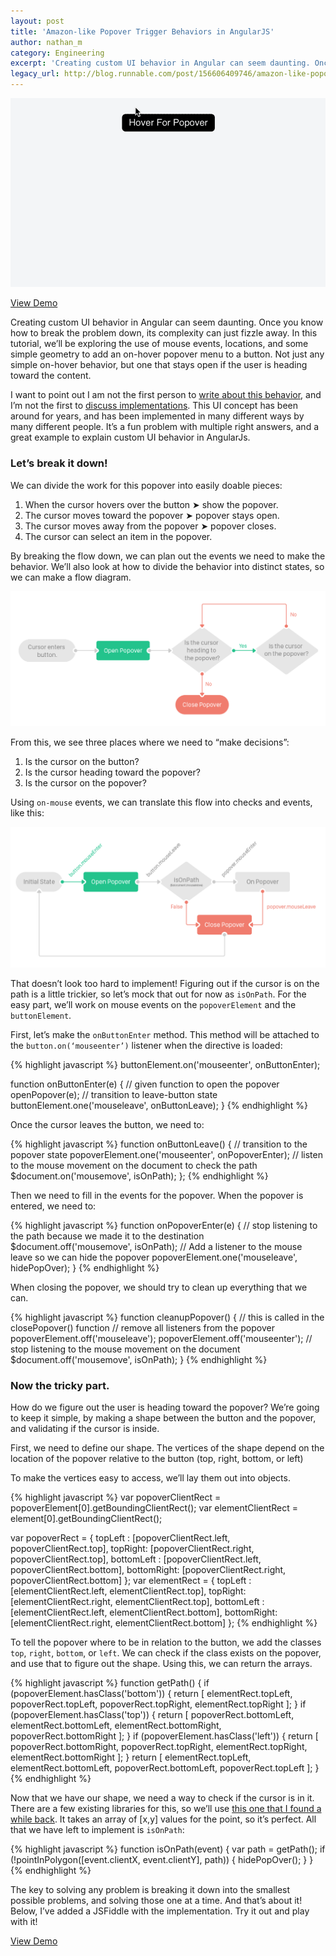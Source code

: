 ```yaml
---
layout: post
title: 'Amazon-like Popover Trigger Behaviors in AngularJS'
author: nathan_m
category: Engineering
excerpt: 'Creating custom UI behavior in Angular can seem daunting. Once you know how to break the problem down, its complexity can just fizzle away. In this tutorial, we’ll be exploring the use of mouse events, locations, and some simple geometry to add an on-hover popover menu to a button. Not just any simple on-hover behavior, but one that stays open if the user is heading toward the content.'
legacy_url: http://blog.runnable.com/post/156606409746/amazon-like-popover-trigger-behaviors-in-angularjs
---
```


![popover animation](images/posts/popover-animation.gif)

<div class="grid-block justify-center padding-md">
  <a class="btn btn-lg gray" href="https://jsfiddle.net/dominathan/007cvsr8/">View Demo</a>
</div>

Creating custom UI behavior in Angular can seem daunting. Once you know how to break the problem down, its complexity can just fizzle away. In this tutorial, we’ll be exploring the use of mouse events, locations, and some simple geometry to add an on-hover popover menu to a button. Not just any simple on-hover behavior, but one that stays open if the user is heading toward the content.

I want to point out I am not the first person to [write about this behavior](http://bjk5.com/post/44698559168/breaking-down-amazons-mega-dropdown), and I’m not the first to [discuss implementations](https://css-tricks.com/dropdown-menus-with-more-forgiving-mouse-movement-paths/). This UI concept has been around for years, and has been implemented in many different ways by many different people. It’s a fun problem with multiple right answers, and a great example to explain custom UI behavior in AngularJs.

### Let’s break it down!

We can divide the work for this popover into easily doable pieces:

1. When the cursor hovers over the button ➤ show the popover.
2. The cursor moves toward the popover ➤ popover stays open.
3. The cursor moves away from the popover ➤ popover closes.
4. The cursor can select an item in the popover.

By breaking the flow down, we can plan out the events we need to make the behavior. We’ll also look at how to divide the behavior into distinct states, so we can make a flow diagram.

![popover state diagram](images/posts/popover-state-diagram.png)

From this, we see three places where we need to “make decisions”:

1. Is the cursor on the button?
2. Is the cursor heading toward the popover?
3. Is the cursor on the popover?

Using `on-mouse` events, we can translate this flow into checks and events, like this:

![popover checks and events diagram](images/posts/popover-checks-events-diagram.png)

That doesn’t look too hard to implement! Figuring out if the cursor is on the path is a little trickier, so let’s mock that out for now as `isOnPath`. For the easy part, we’ll work on mouse events on the `popoverElement` and the `buttonElement`.

First, let’s make the `onButtonEnter` method. This method will be attached to the `button.on(‘mouseenter’)` listener when the directive is loaded:

{% highlight javascript %}
buttonElement.on('mouseenter', onButtonEnter);

function onButtonEnter(e) {
  // given function to open the popover
  openPopover(e);
  // transition to leave-button state
  buttonElement.one('mouseleave', onButtonLeave);
}
{% endhighlight %}

Once the cursor leaves the button, we need to:

{% highlight javascript %}
function onButtonLeave() {
  // transition to the popover state
  popoverElement.one('mouseenter', onPopoverEnter);
  // listen to the mouse movement on the document to check the path
  $document.on('mousemove', isOnPath);
};
{% endhighlight %}

Then we need to fill in the events for the popover. When the popover is entered, we need to:

{% highlight javascript %}
function onPopoverEnter(e) {
  // stop listening to the path because we made it to the destination
  $document.off('mousemove', isOnPath);
  // Add a listener to the mouse leave so we can hide the popover
  popoverElement.one('mouseleave', hidePopOver);
}
{% endhighlight %}

When closing the popover, we should try to clean up everything that we can.

{% highlight javascript %}
function cleanupPopover() {
  // this is called in the closePopover() function
  // remove all listeners from the popover
  popoverElement.off('mouseleave');
  popoverElement.off('mouseenter');
  // stop listening to the mouse movement on the document
  $document.off('mousemove', isOnPath);
}
{% endhighlight %}

### Now the tricky part.

How do we figure out the user is heading toward the popover? We’re going to keep it simple, by making a shape between the button and the popover, and validating if the cursor is inside.

First, we need to define our shape. The vertices of the shape depend on the location of the popover relative to the button (top, right, bottom, or left)

To make the vertices easy to access, we’ll lay them out into objects.

{% highlight javascript %}
var popoverClientRect = popoverElement[0].getBoundingClientRect();
var elementClientRect = element[0].getBoundingClientRect();

var popoverRect = {
 topLeft : [popoverClientRect.left, popoverClientRect.top],
 topRight: [popoverClientRect.right, popoverClientRect.top],
 bottomLeft : [popoverClientRect.left, popoverClientRect.bottom],
 bottomRight: [popoverClientRect.right, popoverClientRect.bottom]
};
var elementRect = {
 topLeft : [elementClientRect.left, elementClientRect.top],
 topRight: [elementClientRect.right, elementClientRect.top],
 bottomLeft : [elementClientRect.left, elementClientRect.bottom],
 bottomRight: [elementClientRect.right, elementClientRect.bottom]
};
{% endhighlight %}

To tell the popover where to be in relation to the button, we add the classes `top`, `right`, `bottom`, or `left`. We can check if the class exists on the popover, and use that to figure out the shape. Using this, we can return the arrays.

{% highlight javascript %}
function getPath() {
  if (popoverElement.hasClass('bottom')) {
    return [
      elementRect.topLeft,
      popoverRect.topLeft,
      popoverRect.topRight,
      elementRect.topRight
    ];
  }
  if (popoverElement.hasClass('top')) {
    return [
      popoverRect.bottomLeft,
      elementRect.bottomLeft,
      elementRect.bottomRight,
      popoverRect.bottomRight
    ];
  }
  if (popoverElement.hasClass('left')) {
    return [
      popoverRect.bottomRight,
      popoverRect.topRight,
      elementRect.topRight,
      elementRect.bottomRight
    ];
  }
  return [
    elementRect.topLeft,
    elementRect.bottomLeft,
    popoverRect.bottomLeft,
    popoverRect.topLeft
  ];
}
{% endhighlight %}

Now that we have our shape, we need a way to check if the cursor is in it. There are a few existing libraries for this, so we’ll use [this one that I found a while back](https://github.com/substack/point-in-polygon). It takes an array of [x,y] values for the point, so it’s perfect. All that we have left to implement is `isOnPath`:

{% highlight javascript %}
function isOnPath(event) {
  var path = getPath();
  if (!pointInPolygon([event.clientX, event.clientY], path)) {
    hidePopOver();
  }
}
{% endhighlight %}

The key to solving any problem is breaking it down into the smallest possible problems, and solving those one at a time. And that’s about it! Below, I’ve added a JSFiddle with the implementation. Try it out and play with it!

<div class="grid-block justify-center padding-md">
  <a class="btn btn-lg gray" href="https://jsfiddle.net/dominathan/007cvsr8/">View Demo</a>
</div>
